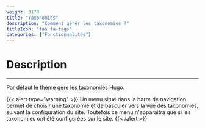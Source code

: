 ```yaml
---
weight: 3170
title: "Taxonomies"
description: "Comment gérér les taxonomies ?"
titleIcon: "fas fa-tags"
categories: ["Fonctionnalités"]
---
```


# Description
---

Par défaut le thème gère les [taxonomies Hugo](https://gohugo.io/content-management/taxonomies#readout).

{{< alert type="warning" >}}
Un menu situé dans la barre de navigation permet de choisir une taxonomie et de basculer vers la vue des taxonomies, suivant la configuration du site. Toutefois ce menu n'apparaitra que si les taxonomies ont été configurées sur le site.
{{< /alert >}}
